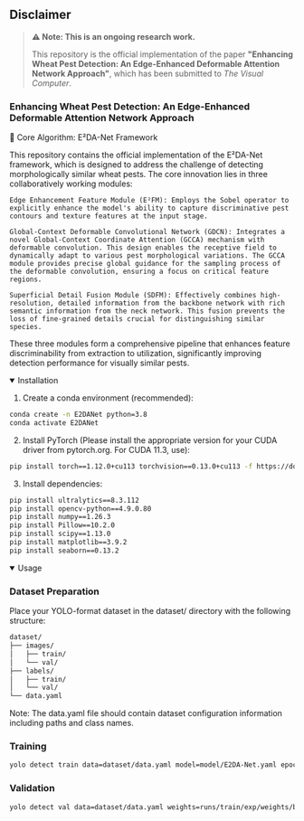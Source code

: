 ## Disclaimer

> **⚠️ Note: This is an ongoing research work.**
>
> This repository is the official implementation of the paper **"Enhancing Wheat Pest Detection: An Edge-Enhanced Deformable Attention Network Approach"**, which has been submitted to *The Visual Computer*.
### Enhancing Wheat Pest Detection: An Edge-Enhanced Deformable Attention Network Approach
🧠 Core Algorithm: E²DA-Net Framework

This repository contains the official implementation of the E²DA-Net framework, which is designed to address the challenge of detecting morphologically similar wheat pests. The core innovation lies in three collaboratively working modules:

    Edge Enhancement Feature Module (E²FM): Employs the Sobel operator to explicitly enhance the model's ability to capture discriminative pest contours and texture features at the input stage.

    Global-Context Deformable Convolutional Network (GDCN): Integrates a novel Global-Context Coordinate Attention (GCCA) mechanism with deformable convolution. This design enables the receptive field to dynamically adapt to various pest morphological variations. The GCCA module provides precise global guidance for the sampling process of the deformable convolution, ensuring a focus on critical feature regions.

    Superficial Detail Fusion Module (SDFM): Effectively combines high-resolution, detailed information from the backbone network with rich semantic information from the neck network. This fusion prevents the loss of fine-grained details crucial for distinguishing similar species.

These three modules form a comprehensive pipeline that enhances feature discriminability from extraction to utilization, significantly improving detection performance for visually similar pests.



<details open>
<summary>Installation</summary>

1. Create a conda environment (recommended):
```bash
conda create -n E2DANet python=3.8
conda activate E2DANet
```
2. Install PyTorch (Please install the appropriate version for your CUDA driver from pytorch.org. For CUDA 11.3, use):
```bash
pip install torch==1.12.0+cu113 torchvision==0.13.0+cu113 -f https://download.pytorch.org/whl/torch_stable.html
```
3. Install dependencies:
```bash
pip install ultralytics==8.3.112
pip install opencv-python==4.9.0.80
pip install numpy==1.26.3
pip install Pillow==10.2.0
pip install scipy==1.13.0
pip install matplotlib==3.9.2
pip install seaborn==0.13.2
```


</details>

<details open>
<summary>Usage</summary>


### Dataset Preparation

Place your YOLO-format dataset in the dataset/ directory with the following structure:
```bash
dataset/
├── images/
│   ├── train/
│   └── val/
├── labels/
│   ├── train/
│   └── val/
└── data.yaml
```
Note: The data.yaml file should contain dataset configuration information including paths and class names.

### Training
```bash
yolo detect train data=dataset/data.yaml model=model/E2DA-Net.yaml epochs=300 imgsz=640
```

### Validation
```bash
yolo detect val data=dataset/data.yaml weights=runs/train/exp/weights/best.pt
```



